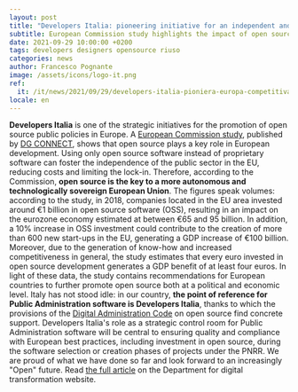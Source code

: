 ```yaml
---
layout: post
title: "Developers Italia: pioneering initiative for an independent and competitive digital Europe"
subtitle: European Commission study highlights the impact of open source software and hardware on the EU economy
date: 2021-09-29 10:00:00 +0200
tags: developers designers opensource riuso
categories: news
author: Francesco Pognante
image: /assets/icons/logo-it.png
ref:
  it: /it/news/2021/09/29/developers-italia-pioniera-europa-competitiva.md
locale: en
---
```


**Developers Italia** is one of the strategic initiatives for the promotion of open source public policies in Europe. A [European Commission study](https://digital-strategy.ec.europa.eu/en/library/study-about-impact-open-source-software-and-hardware-technological-independence-competitiveness-and), published by [DG CONNECT](https://ec.europa.eu/info/departments/communications-networks-content-and-technology_en), shows that open source plays a key role in European development. Using only open source software instead of proprietary software can foster the independence of the public sector in the EU, reducing costs and limiting the lock-in. Therefore, according to the Commission, **open source is the key to a more autonomous and technologically sovereign European Union**.
The figures speak volumes: according to the study, in 2018, companies located in the EU area invested around €1 billion in open source software (OSS), resulting in an impact on the eurozone economy estimated at between €65 and 95 billion. In addition, a 10% increase in OSS investment could contribute to the creation of more than 600 new start-ups in the EU, generating a GDP increase of €100 billion.
Moreover, due to the generation of know-how and increased competitiveness in general, the study estimates that every euro invested in open source development generates a GDP benefit of at least four euros.
In light of these data, the study contains recommendations for European countries to further promote open source both at a political and economic level. Italy has not stood idle: in our country, **the point of reference for Public Administration software is Developers Italia**, thanks to which the provisions of the [Digital Administration Code](https://www.agid.gov.it/it/agenzia/strategia-quadro-normativo/codice-amministrazione-digitale) on open source find concrete support.
Developers Italia's role as a strategic control room for Public Administration software will be central to ensuring quality and compliance with European best practices, including investment in open source, during the software selection or creation phases of projects under the PNRR.
We are proud of what we have done so far and look forward to an increasingly "Open" future.
Read [the full article](https://innovazione.gov.it/notizie/articoli/il-valore-dell-open-source-per-un-europa-digitale-indipendente-e-competitiva/) on the Department for digital transformation website.
